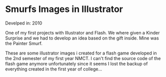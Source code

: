 # Smurfs Images in Illustrator


Develped in: 2010

One of my first projects with Illustrator and Flash. We where given a Kinder Surprise and we had to develop an idea based on the gift inside.
Mine was the Painter Smurf.

These are some illustrator images i created for a flash game developed in the 2nd semester of my first year NMCT.
I can't find the source code of the flash game anymore unfortunately since it seems I lost the backup of everything created in the first year of college...
